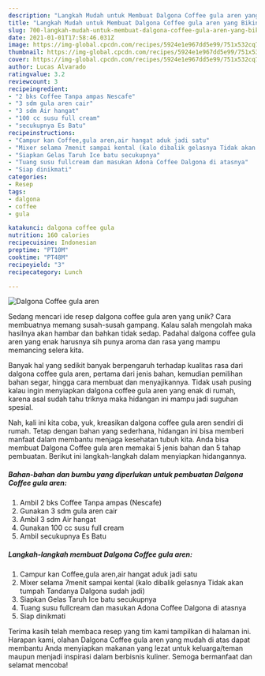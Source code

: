 ```yaml
---
description: "Langkah Mudah untuk Membuat Dalgona Coffee gula aren yang Bikin Ngiler"
title: "Langkah Mudah untuk Membuat Dalgona Coffee gula aren yang Bikin Ngiler"
slug: 700-langkah-mudah-untuk-membuat-dalgona-coffee-gula-aren-yang-bikin-ngiler
date: 2021-01-01T17:58:46.031Z
image: https://img-global.cpcdn.com/recipes/5924e1e967dd5e99/751x532cq70/dalgona-coffee-gula-aren-foto-resep-utama.jpg
thumbnail: https://img-global.cpcdn.com/recipes/5924e1e967dd5e99/751x532cq70/dalgona-coffee-gula-aren-foto-resep-utama.jpg
cover: https://img-global.cpcdn.com/recipes/5924e1e967dd5e99/751x532cq70/dalgona-coffee-gula-aren-foto-resep-utama.jpg
author: Lucas Alvarado
ratingvalue: 3.2
reviewcount: 3
recipeingredient:
- "2 bks Coffee Tanpa ampas Nescafe"
- "3 sdm gula aren cair"
- "3 sdm Air hangat"
- "100 cc susu full cream"
- "secukupnya Es Batu"
recipeinstructions:
- "Campur kan Coffee,gula aren,air hangat aduk jadi satu"
- "Mixer selama 7menit sampai kental (kalo dibalik gelasnya Tidak akan tumpah Tandanya Dalgona sudah jadi)"
- "Siapkan Gelas Taruh Ice batu secukupnya"
- "Tuang susu fullcream dan masukan Adona Coffee Dalgona di atasnya"
- "Siap dinikmati"
categories:
- Resep
tags:
- dalgona
- coffee
- gula

katakunci: dalgona coffee gula 
nutrition: 160 calories
recipecuisine: Indonesian
preptime: "PT10M"
cooktime: "PT48M"
recipeyield: "3"
recipecategory: Lunch

---
```



![Dalgona Coffee gula aren](https://img-global.cpcdn.com/recipes/5924e1e967dd5e99/751x532cq70/dalgona-coffee-gula-aren-foto-resep-utama.jpg)

Sedang mencari ide resep dalgona coffee gula aren yang unik? Cara membuatnya memang susah-susah gampang. Kalau salah mengolah maka hasilnya akan hambar dan bahkan tidak sedap. Padahal dalgona coffee gula aren yang enak harusnya sih punya aroma dan rasa yang mampu memancing selera kita.

Banyak hal yang sedikit banyak berpengaruh terhadap kualitas rasa dari dalgona coffee gula aren, pertama dari jenis bahan, kemudian pemilihan bahan segar, hingga cara membuat dan menyajikannya. Tidak usah pusing kalau ingin menyiapkan dalgona coffee gula aren yang enak di rumah, karena asal sudah tahu triknya maka hidangan ini mampu jadi suguhan spesial.




Nah, kali ini kita coba, yuk, kreasikan dalgona coffee gula aren sendiri di rumah. Tetap dengan bahan yang sederhana, hidangan ini bisa memberi manfaat dalam membantu menjaga kesehatan tubuh kita. Anda bisa membuat Dalgona Coffee gula aren memakai 5 jenis bahan dan 5 tahap pembuatan. Berikut ini langkah-langkah dalam menyiapkan hidangannya.

<!--inarticleads1-->

##### Bahan-bahan dan bumbu yang diperlukan untuk pembuatan Dalgona Coffee gula aren:

1. Ambil 2 bks Coffee Tanpa ampas (Nescafe)
1. Gunakan 3 sdm gula aren cair
1. Ambil 3 sdm Air hangat
1. Gunakan 100 cc susu full cream
1. Ambil secukupnya Es Batu




<!--inarticleads2-->

##### Langkah-langkah membuat Dalgona Coffee gula aren:

1. Campur kan Coffee,gula aren,air hangat aduk jadi satu
1. Mixer selama 7menit sampai kental (kalo dibalik gelasnya Tidak akan tumpah Tandanya Dalgona sudah jadi)
1. Siapkan Gelas Taruh Ice batu secukupnya
1. Tuang susu fullcream dan masukan Adona Coffee Dalgona di atasnya
1. Siap dinikmati




Terima kasih telah membaca resep yang tim kami tampilkan di halaman ini. Harapan kami, olahan Dalgona Coffee gula aren yang mudah di atas dapat membantu Anda menyiapkan makanan yang lezat untuk keluarga/teman maupun menjadi inspirasi dalam berbisnis kuliner. Semoga bermanfaat dan selamat mencoba!
